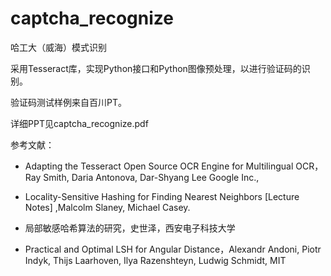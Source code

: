 # captcha_recognize
哈工大（威海）模式识别

采用Tesseract库，实现Python接口和Python图像预处理，以进行验证码的识别。

验证码测试样例来自百川PT。

详细PPT见captcha_recognize.pdf

参考文献：

* Adapting the Tesseract Open Source OCR Engine for Multilingual OCR，Ray Smith, Daria Antonova, Dar-Shyang Lee Google Inc.,

* Locality-Sensitive Hashing for Finding Nearest Neighbors [Lecture Notes] ,Malcolm Slaney, Michael Casey.

* 局部敏感哈希算法的研究，史世泽，西安电子科技大学

* Practical and Optimal LSH for Angular Distance，Alexandr Andoni, Piotr Indyk, Thijs Laarhoven, Ilya Razenshteyn, Ludwig Schmidt, MIT

